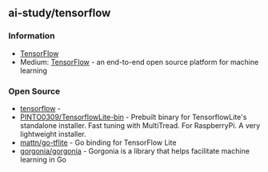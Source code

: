 ## ai-study/tensorflow


### Information
- [TensorFlow](https://www.tensorflow.org/)
- Medium: [TensorFlow](https://medium.com/tensorflow) - an end-to-end open source platform for machine learning


### Open Source
- [tensorflow](https://github.com/tensorflow) - 
- [PINTO0309/TensorflowLite-bin](https://github.com/PINTO0309/TensorflowLite-bin) - Prebuilt binary for TensorflowLite's standalone installer. Fast tuning with MultiTread. For RaspberryPi. A very lightweight installer.
- [mattn/go-tflite](https://github.com/mattn/go-tflite) - Go binding for TensorFlow Lite
- [gorgonia/gorgonia](https://github.com/gorgonia/gorgonia) - Gorgonia is a library that helps facilitate machine learning in Go


